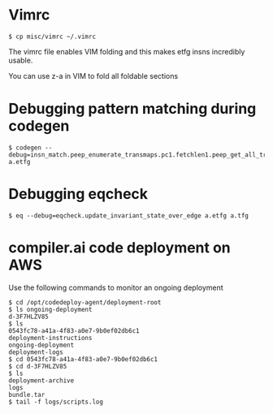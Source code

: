 # Vimrc

```
$ cp misc/vimrc ~/.vimrc
```
The vimrc file enables VIM folding and this makes etfg insns incredibly usable.

You can use z-a in VIM to fold all foldable sections


# Debugging pattern matching during codegen

```
$ codegen --debug=insn_match.peep_enumerate_transmaps.pc1.fetchlen1.peep_get_all_trans=2 a.etfg
```

# Debugging eqcheck

```
$ eq --debug=eqcheck.update_invariant_state_over_edge a.etfg a.tfg
```

# compiler.ai code deployment on AWS

Use the following commands to monitor an ongoing deployment
```
$ cd /opt/codedeploy-agent/deployment-root
$ ls ongoing-deployment
d-3F7HLZV85
$ ls
0543fc78-a41a-4f83-a0e7-9b0ef02db6c1
deployment-instructions
ongoing-deployment
deployment-logs
$ cd 0543fc78-a41a-4f83-a0e7-9b0ef02db6c1
$ cd d-3F7HLZV85
$ ls
deployment-archive
logs
bundle.tar
$ tail -f logs/scripts.log
```
